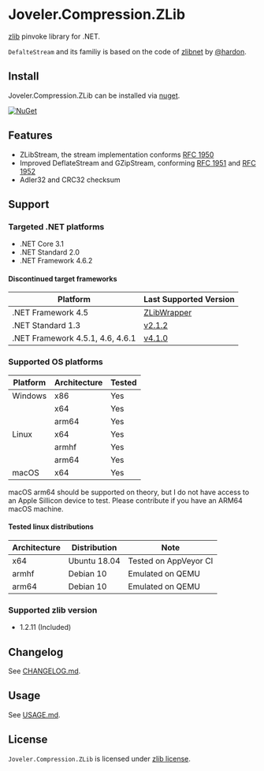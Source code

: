# Joveler.Compression.ZLib

[zlib](https://zlib.net/) pinvoke library for .NET.

`DefalteStream` and its familiy is based on the code of [zlibnet](https://zlibnet.codeplex.com) by [@hardon](https://www.codeplex.com/site/users/view/hardon).

## Install

Joveler.Compression.ZLib can be installed via [nuget](https://www.nuget.org/packages/Joveler.Compression.ZLib/).

[![NuGet](https://buildstats.info/nuget/Joveler.Compression.ZLib)](https://www.nuget.org/packages/Joveler.Compression.ZLib)

## Features

- ZLibStream, the stream implementation conforms [RFC 1950](https://www.ietf.org/rfc/rfc1950.txt)
- Improved DeflateStream and GZipStream, conforming [RFC 1951](https://www.ietf.org/rfc/rfc1951.txt) and [RFC 1952](https://www.ietf.org/rfc/rfc1952.txt)
- Adler32 and CRC32 checksum

## Support

### Targeted .NET platforms

- .NET Core 3.1
- .NET Standard 2.0
- .NET Framework 4.6.2

#### Discontinued target frameworks

| Platform | Last Supported Version |
|----------|------------------------|
| .NET Framework 4.5 | [ZLibWrapper](https://www.nuget.org/packages/Joveler.ZLibWrapper) |
| .NET Standard 1.3 | [v2.1.2](https://www.nuget.org/packages/Joveler.Compression.ZLib/2.1.2) |
| .NET Framework 4.5.1, 4.6, 4.6.1 | [v4.1.0](https://www.nuget.org/packages/Joveler.Compression.ZLib/4.1.0) |

### Supported OS platforms

| Platform | Architecture | Tested |
|----------|--------------|--------|
| Windows  | x86          | Yes    |
|          | x64          | Yes    |
|          | arm64        | Yes    |
| Linux    | x64          | Yes    |
|          | armhf        | Yes    |
|          | arm64        | Yes    |
| macOS    | x64          | Yes    |

macOS arm64 should be supported on theory, but I do not have access to an Apple Sillicon device to test. Please contribute if you have an ARM64 macOS machine.

#### Tested linux distributions

| Architecture  | Distribution | Note |
|---------------|--------------|------|
| x64           | Ubuntu 18.04 | Tested on AppVeyor CI |
| armhf         | Debian 10    | Emulated on QEMU      |
| arm64         | Debian 10    | Emulated on QEMU      |

### Supported zlib version

- 1.2.11 (Included)

## Changelog

See [CHANGELOG.md](./CHANGELOG.md).

## Usage

See [USAGE.md](./USAGE.md).

## License

`Joveler.Compression.ZLib` is licensed under [zlib license](./LICENSE).
